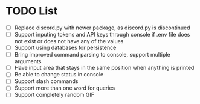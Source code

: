 # TODO List

* [ ] Replace discord.py with newer package, as discord.py is discontinued
* [ ] Support inputing tokens and API keys through console if .env file does not exist or does not have any of the values
* [ ] Support using databases for persistence
* [ ] Bring improved command parsing to console, support multiple arguments
* [ ] Have input area that stays in the same position when anything is printed
* [ ] Be able to change status in console
* [ ] Support slash commands
* [ ] Support more than one word for queries
* [ ] Support completely random GIF